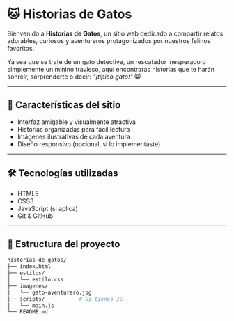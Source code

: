 # 🐱 Historias de Gatos

Bienvenido a **Historias de Gatos**, un sitio web dedicado a compartir relatos adorables, curiosos y aventureros protagonizados por nuestros felinos favoritos.

Ya sea que se trate de un gato detective, un rescatador inesperado o simplemente un minino travieso, aquí encontrarás historias que te harán sonreír, sorprenderte o decir: *"¡típico gato!"* 😸

---

## 🌟 Características del sitio

- Interfaz amigable y visualmente atractiva
- Historias organizadas para fácil lectura
- Imágenes ilustrativas de cada aventura
- Diseño responsivo (opcional, si lo implementaste)

---

## 🛠️ Tecnologías utilizadas

- HTML5
- CSS3
- JavaScript (si aplica)
- Git & GitHub

---

## 📁 Estructura del proyecto

```bash
historias-de-gatos/
├── index.html
├── estilos/
│   └── estilo.css
├── imagenes/
│   └── gato-aventurero.jpg
├── scripts/           # Si tienes JS
│   └── main.js
└── README.md
